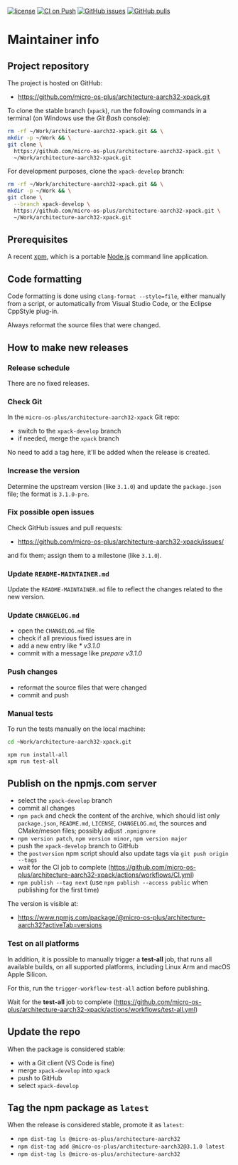 [![license](https://img.shields.io/github/license/micro-os-plus/architecture-aarch32-xpack)](https://github.com/micro-os-plus/architecture-aarch32/blob/xpack/LICENSE)
[![CI on Push](https://github.com/micro-os-plus/architecture-aarch32-xpack/actions/workflows/CI.yml/badge.svg)](https://github.com/micro-os-plus/architecture-aarch32-xpack/actions/workflows/CI.yml)
[![GitHub issues](https://img.shields.io/github/issues/micro-os-plus/architecture-aarch32-xpack.svg)](https://github.com/micro-os-plus/architecture-aarch32/issues/)
[![GitHub pulls](https://img.shields.io/github/issues-pr/micro-os-plus/architecture-aarch32-xpack.svg)](https://github.com/micro-os-plus/architecture-aarch32/pulls/)

# Maintainer info

## Project repository

The project is hosted on GitHub:

- <https://github.com/micro-os-plus/architecture-aarch32-xpack.git>

To clone the stable branch (`xpack`), run the following commands in a
terminal (on Windows use the _Git Bash_ console):

```sh
rm -rf ~/Work/architecture-aarch32-xpack.git && \
mkdir -p ~/Work && \
git clone \
  https://github.com/micro-os-plus/architecture-aarch32-xpack.git \
  ~/Work/architecture-aarch32-xpack.git
```

For development purposes, clone the `xpack-develop` branch:

```sh
rm -rf ~/Work/architecture-aarch32-xpack.git && \
mkdir -p ~/Work && \
git clone \
  --branch xpack-develop \
  https://github.com/micro-os-plus/architecture-aarch32-xpack.git \
  ~/Work/architecture-aarch32-xpack.git
```

## Prerequisites

A recent [xpm](https://xpack.github.io/xpm/), which is a portable
[Node.js](https://nodejs.org/) command line application.

## Code formatting

Code formatting is done using `clang-format --style=file`, either manually
from a script, or automatically from Visual Studio Code, or the Eclipse
CppStyle plug-in.

Always reformat the source files that were changed.

## How to make new releases

### Release schedule

There are no fixed releases.

### Check Git

In the `micro-os-plus/architecture-aarch32-xpack` Git repo:

- switch to the `xpack-develop` branch
- if needed, merge the `xpack` branch

No need to add a tag here, it'll be added when the release is created.

### Increase the version

Determine the upstream version (like `3.1.0`) and update the `package.json`
file; the format is `3.1.0-pre`.

### Fix possible open issues

Check GitHub issues and pull requests:

- <https://github.com/micro-os-plus/architecture-aarch32-xpack/issues/>

and fix them; assign them to a milestone (like `3.1.0`).

### Update `README-MAINTAINER.md`

Update the `README-MAINTAINER.md` file to reflect the changes
related to the new version.

### Update `CHANGELOG.md`

- open the `CHANGELOG.md` file
- check if all previous fixed issues are in
- add a new entry like _* v3.1.0_
- commit with a message like _prepare v3.1.0_

### Push changes

- reformat the source files that were changed
- commit and push

### Manual tests

To run the tests manually on the local machine:

```sh
cd ~Work/architecture-aarch32-xpack.git

xpm run install-all
xpm run test-all
```

## Publish on the npmjs.com server

- select the `xpack-develop` branch
- commit all changes
- `npm pack` and check the content of the archive, which should list
  only `package.json`, `README.md`, `LICENSE`, `CHANGELOG.md`,
  the sources and CMake/meson files;
  possibly adjust `.npmignore`
- `npm version patch`, `npm version minor`, `npm version major`
- push the `xpack-develop` branch to GitHub
- the `postversion` npm script should also update tags via `git push origin --tags`
- wait for the CI job to complete
  (<https://github.com/micro-os-plus/architecture-aarch32-xpack/actions/workflows/CI.yml>)
- `npm publish --tag next` (use `npm publish --access public` when
  publishing for the first time)

The version is visible at:

- <https://www.npmjs.com/package/@micro-os-plus/architecture-aarch32?activeTab=versions>

### Test on all platforms

In addition, it is possible to manually trigger a **test-all** job, that
runs all available builds, on all supported platforms, including Linux Arm
and macOS Apple Silicon.

For this, run the `trigger-workflow-test-all` action before publishing.

Wait for the **test-all** job to complete
  (<https://github.com/micro-os-plus/architecture-aarch32-xpack/actions/workflows/test-all.yml>)

## Update the repo

When the package is considered stable:

- with a Git client (VS Code is fine)
- merge `xpack-develop` into `xpack`
- push to GitHub
- select `xpack-develop`

## Tag the npm package as `latest`

When the release is considered stable, promote it as `latest`:

- `npm dist-tag ls @micro-os-plus/architecture-aarch32`
- `npm dist-tag add @micro-os-plus/architecture-aarch32@3.1.0 latest`
- `npm dist-tag ls @micro-os-plus/architecture-aarch32`
